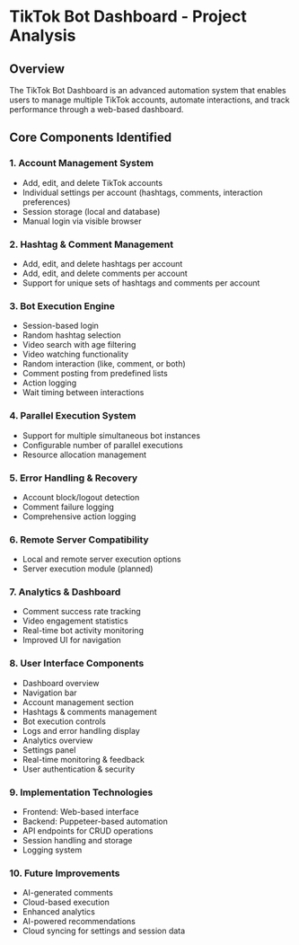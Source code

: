 # TikTok Bot Dashboard - Project Analysis

## Overview
The TikTok Bot Dashboard is an advanced automation system that enables users to manage multiple TikTok accounts, automate interactions, and track performance through a web-based dashboard.

## Core Components Identified

### 1. Account Management System
- Add, edit, and delete TikTok accounts
- Individual settings per account (hashtags, comments, interaction preferences)
- Session storage (local and database)
- Manual login via visible browser

### 2. Hashtag & Comment Management
- Add, edit, and delete hashtags per account
- Add, edit, and delete comments per account
- Support for unique sets of hashtags and comments per account

### 3. Bot Execution Engine
- Session-based login
- Random hashtag selection
- Video search with age filtering
- Video watching functionality
- Random interaction (like, comment, or both)
- Comment posting from predefined lists
- Action logging
- Wait timing between interactions

### 4. Parallel Execution System
- Support for multiple simultaneous bot instances
- Configurable number of parallel executions
- Resource allocation management

### 5. Error Handling & Recovery
- Account block/logout detection
- Comment failure logging
- Comprehensive action logging

### 6. Remote Server Compatibility
- Local and remote server execution options
- Server execution module (planned)

### 7. Analytics & Dashboard
- Comment success rate tracking
- Video engagement statistics
- Real-time bot activity monitoring
- Improved UI for navigation

### 8. User Interface Components
- Dashboard overview
- Navigation bar
- Account management section
- Hashtags & comments management
- Bot execution controls
- Logs and error handling display
- Analytics overview
- Settings panel
- Real-time monitoring & feedback
- User authentication & security

### 9. Implementation Technologies
- Frontend: Web-based interface
- Backend: Puppeteer-based automation
- API endpoints for CRUD operations
- Session handling and storage
- Logging system

### 10. Future Improvements
- AI-generated comments
- Cloud-based execution
- Enhanced analytics
- AI-powered recommendations
- Cloud syncing for settings and session data
